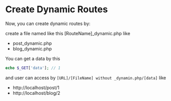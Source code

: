 # Create Dynamic Routes

Now, you can create dynamic routes by:

create a file named like this \[RouteName]\_dynamic.php like

* post\_dynamic.php
* blog\_dynamic.php

You can get a data by this

```php
echo $_GET['data']; // 1
```

and user can access by `[URL]/[FileName] without _dynamin.php/[data]` like

* http://localhost/post/1
* http://localhost/blog/2
